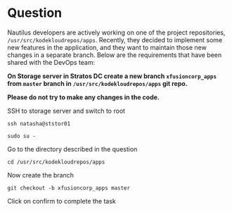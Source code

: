 # Question
Nautilus developers are actively working on one of the project repositories, `/usr/src/kodekloudrepos/apps`. Recently, they decided to implement some new features in the application, and they want to maintain those new changes in a separate branch. Below are the requirements that have been shared with the DevOps team:

**On Storage server in Stratos DC create a new branch `xfusioncorp_apps` from `master` branch in `/usr/src/kodekloudrepos/apps` git repo.**

**Please do not try to make any changes in the code.**

SSH to storage server and switch to root

```
ssh natasha@ststor01
```
```
sudo su -
```
Go to the directory described in the question
```
cd /usr/src/kodekloudrepos/apps
```

Now create the branch
```
git checkout -b xfusioncorp_apps master
```

Click on confirm to complete the task
